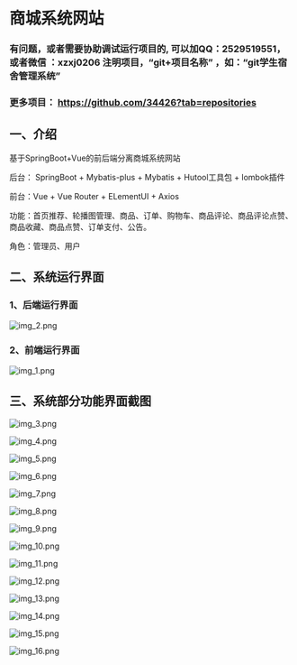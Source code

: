 # 商城系统网站


### 有问题，或者需要协助调试运行项目的, 可以加QQ：2529519551，或者微信 ：xzxj0206 注明项目，“git+项目名称” ，如：“git学生宿舍管理系统”

### 更多项目： https://github.com/34426?tab=repositories



## 一、介绍

基于SpringBoot+Vue的前后端分离商城系统网站

后台： SpringBoot + Mybatis-plus + Mybatis + Hutool工具包 + lombok插件

前台：Vue + Vue Router + ELementUI + Axios

功能：首页推荐、轮播图管理、商品、订单、购物车、商品评论、商品评论点赞、商品收藏、商品点赞、订单支付、公告。

角色：管理员、用户

## 二、系统运行界面

### 1、后端运行界面

![img_2.png](imgs/img_2.png)

### 2、前端运行界面

![img_1.png](imgs/img_1.png)

## 三、系统部分功能界面截图

![img_3.png](imgs/img_3.png)

![img_4.png](imgs/img_4.png)

![img_5.png](imgs/img_5.png)

![img_6.png](imgs/img_6.png)

![img_7.png](imgs/img_7.png)

![img_8.png](imgs/img_8.png)

![img_9.png](imgs/img_9.png)

![img_10.png](imgs/img_10.png)

![img_11.png](imgs/img_11.png)

![img_12.png](imgs/img_12.png)

![img_13.png](imgs/img_13.png)

![img_14.png](imgs/img_14.png)

![img_15.png](imgs/img_15.png)

![img_16.png](imgs/img_16.png)
